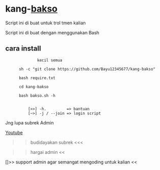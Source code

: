 # kang-[bakso](https://github.com/Bayu12345677/kang-bakso)

Script ini di buat untuk trol tmen kalian

Script ini di buat dengan menggunakan Bash

## cara install
                  kecil semua

          sh -c "git clone https://github.com/Bayu12345677/kang-bakso"
  
          bash require.txt

          cd kang-bakso

          bash bakso.sh -h


              [>>] -h.         => bantuan
              [~>] -j / --join => login script





Jng lupa subrek Admin

[     Youtube](https://youtube.com/channel/UCtu-GcxKL8kJBXpR1wfMgWg)


>> budidayakan subrek <<<

>> hargai admin <<

[]>> support admin agar semangat mengoding untuk kalian <<
